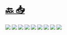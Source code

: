 #
# [🔙 ](../../)    <a href="../pdfs/225_🏦 Ayuntamiento_⬜ Formulario normalizado Licencias de Obras.pdf">📥</a>
 <img src="page0.jpg">   <img src="page1.jpg">   <img src="page2.jpg">   <img src="page3.jpg">   <img src="page4.jpg">   <img src="page5.jpg">   <img src="page6.jpg">   <img src="page7.jpg">   <img src="page8.jpg"> 

            
                